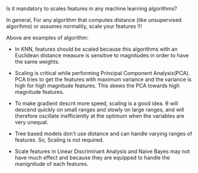 Is it mandatory to scales features in any machine learning algorithms?

In general, For  any algorithm that computes distance (like unsupervised algorihms) or assumes normality, scale your features !!!

Above are examples of algorithm:

  + In KNN,  features should be scaled because this algorithms with an Euclidean distance measure is sensitive to magnitudes  in order to have the same weights.
   
  + Scaling is critical while performing Principal Component Analysis(PCA). PCA tries to get the features with maximum variance and the variance is high for high magnitude features. This skews the PCA towards high magnitude features.
	
  + To make gradient descnt more speed, scaling is a good idea. θ will descend quickly on small ranges and slowly on large ranges, and will therefore oscillate inefficiently at the optimum when the variables are very unequal.
	
  + Tree based models don't use distance and can handle varying ranges of features. So, Scaling is not required.
	
  + Scale features in Linear Discriminant Analysis and Naive Bayes may not have much effect and   because they are equipped to handle the manignitude of each features.
